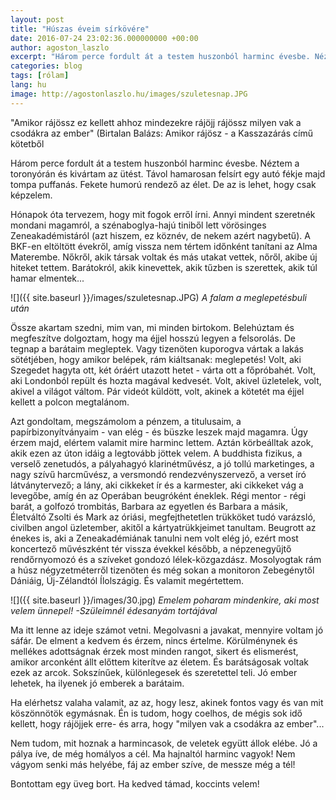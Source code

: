 ```yaml
---
layout: post
title: "Húszas éveim sírkövére"
date: 2016-07-24 23:02:36.000000000 +00:00
author: agoston_laszlo
excerpt: "Három perce fordult át a testem huszonból harminc évesbe. Néztem a toronyórán és kivártam az ütést. Távol hamarosan felsírt egy autó fékje majd tompa puffanás. Fekete humorú rendező az élet. De az is lehet, hogy csak képzelem. "
categories: blog
tags: [rólam]
lang: hu
image: http://agostonlaszlo.hu/images/szuletesnap.JPG
---
```

"Amikor rájössz
ez kellett ahhoz
mindezekre rájöjj
rájössz
milyen vak a csodákra az ember"
(Birtalan Balázs: Amikor rájösz - a Kasszazárás című kötetből

Három perce fordult át a testem huszonból harminc évesbe. Néztem a toronyórán és kivártam az ütést. Távol hamarosan felsírt egy autó fékje majd tompa puffanás. Fekete humorú rendező az élet. De az is lehet, hogy csak képzelem.

Hónapok óta tervezem, hogy mit fogok erről írni. Annyi mindent szeretnék mondani magamról, a szénaboglya-hajú tiniből lett vörösinges Zeneakadémistáról (azt hiszem, ez köznév, de nekem azért nagybetű). A BKF-en eltöltött évekről, amíg vissza nem tértem időnként tanítani az Alma Materembe. Nőkről, akik társak voltak és más utakat vettek, nőről, akibe új hiteket tettem. Barátokról, akik kinevettek, akik tűzben is szerettek, akik túl hamar elmentek...

![]({{ site.baseurl }}/images/szuletesnap.JPG)
_A falam a meglepetésbuli után_

Össze akartam szedni, mim van, mi minden birtokom. Belehúztam és megfeszítve dolgoztam, hogy ma éjjel hosszú legyen a felsorolás. De tegnap a barátaim megleptek. Vagy tizenöten kuporogva vártak a lakás sötétjében, hogy amikor belépek, rám kiáltsanak: meglepetés! Volt, aki Szegedet hagyta ott, két óráért utazott hetet - várta ott a főpróbahét. Volt, aki Londonból repült és hozta magával kedvesét. Volt, akivel üzletelek, volt, akivel a világot váltom. Pár videót küldött, volt, akinek a kötetét ma éjjel kellett a polcon megtalánom.

Azt gondoltam, megszámolom a pénzem, a titulusaim, a papírbizonyítványaim - van elég - és büszke leszek majd magamra. Úgy érzem majd, elértem valamit mire harminc lettem. Aztán körbeálltak azok, akik ezen az úton idáig a legtovább jöttek velem. A buddhista fizikus, a verselő zenetudós, a pályahagyó klarinétművész, a jó tollú marketinges, a nagy szívű harcművész, a versmondó rendezvényszervező, a verset író látványtervező; a lány, aki cikkeket ír és a karmester, aki cikkeket vág a levegőbe, amíg én az Operában beugróként éneklek. Régi mentor - régi barát, a golfozó trombitás, Barbara az egyetlen és Barbara a másik, Életváltó Zsolti és Mark az óriási, megfejthetetlen trükköket tudó varázsló, civilben angol üzletember, akitől a kártyatrükkjeimet tanultam. Beugrott az énekes is, aki a Zeneakadémiának tanulni nem volt elég jó, ezért most koncertező művészként tér vissza évekkel később, a népzenegyűjtő rendőrnyomozó és a szíveket gondozó lélek-közgazdász. Mosolyogtak rám a húsz négyzetméterről tizenöten és még sokan a monitoron Zebegénytől Dániáig, Új-Zélandtól Ílolszágig. És valamit megértettem.

![]({{ site.baseurl }}/images/30.jpg)
_Emelem poharam mindenkire, aki most velem ünnepel! -Szüleimnél édesanyám tortájával_

Ma itt lenne az ideje számot vetni. Megolvasni a javakat, mennyire voltam jó sáfár. De elment a kedvem és érzem, nincs értelme. Körülménynek és mellékes adottságnak érzek most minden rangot, sikert és elismerést, amikor arconként állt előttem kiterítve az életem. És barátságosak voltak ezek az arcok. Sokszínűek, különlegesek és szeretettel teli. Jó ember lehetek, ha ilyenek jó emberek a barátaim.

Ha elérhetsz valaha valamit, az az, hogy lesz, akinek fontos vagy és van mit köszönnötök egymásnak. Én is tudom, hogy coelhos, de mégis sok idő kellett, hogy rájöjjek erre- és arra, hogy "milyen vak a csodákra az ember"...

Nem tudom, mit hoznak a harmincasok, de veletek együtt állok elébe. Jó a pálya íve, de még homályos a cél. Ma hajnaltól harminc vagyok! Nem vágyom senki más helyébe, fáj az ember szíve, de messze még a tél!

Bontottam egy üveg bort. Ha kedved támad, koccints velem!
